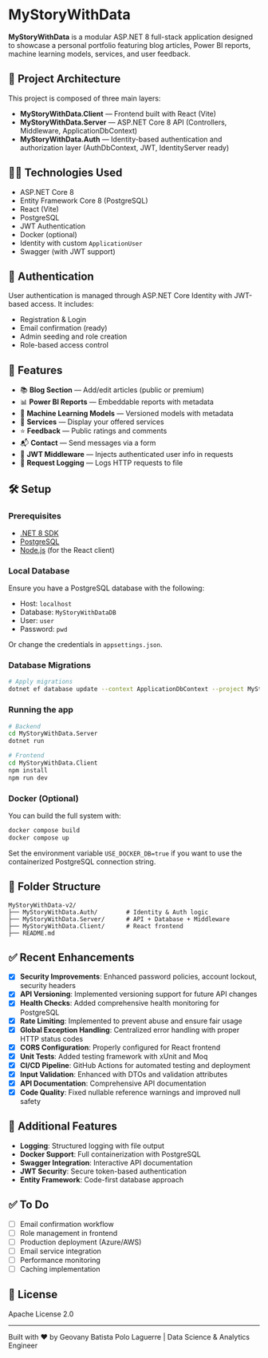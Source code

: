 # MyStoryWithData

**MyStoryWithData** is a modular ASP.NET 8 full-stack application designed to showcase a personal portfolio featuring blog articles, Power BI reports, machine learning models, services, and user feedback.

## 🧱 Project Architecture

This project is composed of three main layers:

- **MyStoryWithData.Client** — Frontend built with React (Vite)
- **MyStoryWithData.Server** — ASP.NET Core 8 API (Controllers, Middleware, ApplicationDbContext)
- **MyStoryWithData.Auth** — Identity-based authentication and authorization layer (AuthDbContext, JWT, IdentityServer ready)

## 🧑‍💻 Technologies Used

- ASP.NET Core 8
- Entity Framework Core 8 (PostgreSQL)
- React (Vite)
- PostgreSQL
- JWT Authentication
- Docker (optional)
- Identity with custom `ApplicationUser`
- Swagger (with JWT support)

## 🔐 Authentication

User authentication is managed through ASP.NET Core Identity with JWT-based access. It includes:

- Registration & Login
- Email confirmation (ready)
- Admin seeding and role creation
- Role-based access control

## 🧠 Features

- 📚 **Blog Section** — Add/edit articles (public or premium)
- 📊 **Power BI Reports** — Embeddable reports with metadata
- 🤖 **Machine Learning Models** — Versioned models with metadata
- 💼 **Services** — Display your offered services
- ⭐ **Feedback** — Public ratings and comments
- 📬 **Contact** — Send messages via a form
- 🔐 **JWT Middleware** — Injects authenticated user info in requests
- 📝 **Request Logging** — Logs HTTP requests to file

## 🛠️ Setup

### Prerequisites

- [.NET 8 SDK](https://dotnet.microsoft.com/en-us/download)
- [PostgreSQL](https://www.postgresql.org/download/)
- [Node.js](https://nodejs.org/) (for the React client)

### Local Database

Ensure you have a PostgreSQL database with the following:

- Host: `localhost`
- Database: `MyStoryWithDataDB`
- User: `user`
- Password: `pwd`

Or change the credentials in `appsettings.json`.

### Database Migrations

```bash
# Apply migrations
dotnet ef database update --context ApplicationDbContext --project MyStoryWithData.Server --startup-project MyStoryWithData.Server
```

### Running the app

```bash
# Backend
cd MyStoryWithData.Server
dotnet run

# Frontend
cd MyStoryWithData.Client
npm install
npm run dev
```

### Docker (Optional)

You can build the full system with:

```bash
docker compose build
docker compose up
```

Set the environment variable `USE_DOCKER_DB=true` if you want to use the containerized PostgreSQL connection string.

## 📁 Folder Structure

```
MyStoryWithData-v2/
├── MyStoryWithData.Auth/        # Identity & Auth logic
├── MyStoryWithData.Server/      # API + Database + Middleware
├── MyStoryWithData.Client/      # React frontend
├── README.md
```

## ✅ Recent Enhancements

- [x] **Security Improvements**: Enhanced password policies, account lockout, security headers
- [x] **API Versioning**: Implemented versioning support for future API changes
- [x] **Health Checks**: Added comprehensive health monitoring for PostgreSQL
- [x] **Rate Limiting**: Implemented to prevent abuse and ensure fair usage
- [x] **Global Exception Handling**: Centralized error handling with proper HTTP status codes
- [x] **CORS Configuration**: Properly configured for React frontend
- [x] **Unit Tests**: Added testing framework with xUnit and Moq
- [x] **CI/CD Pipeline**: GitHub Actions for automated testing and deployment
- [x] **Input Validation**: Enhanced with DTOs and validation attributes
- [x] **API Documentation**: Comprehensive API documentation
- [x] **Code Quality**: Fixed nullable reference warnings and improved null safety

## 🔧 Additional Features

- **Logging**: Structured logging with file output
- **Docker Support**: Full containerization with PostgreSQL
- **Swagger Integration**: Interactive API documentation
- **JWT Security**: Secure token-based authentication
- **Entity Framework**: Code-first database approach

## ✅ To Do

- [ ] Email confirmation workflow
- [ ] Role management in frontend
- [ ] Production deployment (Azure/AWS)
- [ ] Email service integration
- [ ] Performance monitoring
- [ ] Caching implementation

## 📜 License

Apache License 2.0

---

Built with ❤️ by Geovany Batista Polo Laguerre | Data Science & Analytics Engineer